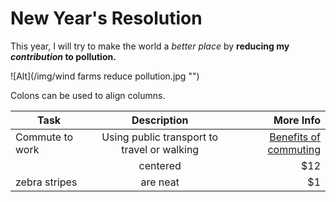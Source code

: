 # **New Year's Resolution**
This year, I will try to make the world a _better place_ by **reducing my *contribution* to pollution.**

![Alt](/img/wind farms reduce pollution.jpg "")

Colons can be used to align columns.

| Task                           | Description   | More Info  |
| ------------------------------ |:-------------:| ----------:|
| Commute to work                | Using public transport to travel or walking | [Benefits of commuting](http://planetsave.com/2012/11/08/five-unexpected-benefits-of-carpooling-how-to-reduce-your-carbon-footprint/) |
|                        | centered      |        $12 |
| zebra stripes                  | are neat      |         $1 |
